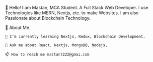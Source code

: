 👋 Hello! I am Mastan, MCA Student.
   A Full Stack Web Developer.
   I use Technologies like MERN, Nextjs, etc. to make Websites.
   I am also Passionate about Blockchain Technology.

🚀 About Me

    🌱 I’m currently learning Nextjs, Redux, Blockchain Development.

    💬 Ask me about React, Nextjs, MongoDB, Nodejs,

    📫 How to reach me mastan7222@gmai.com
